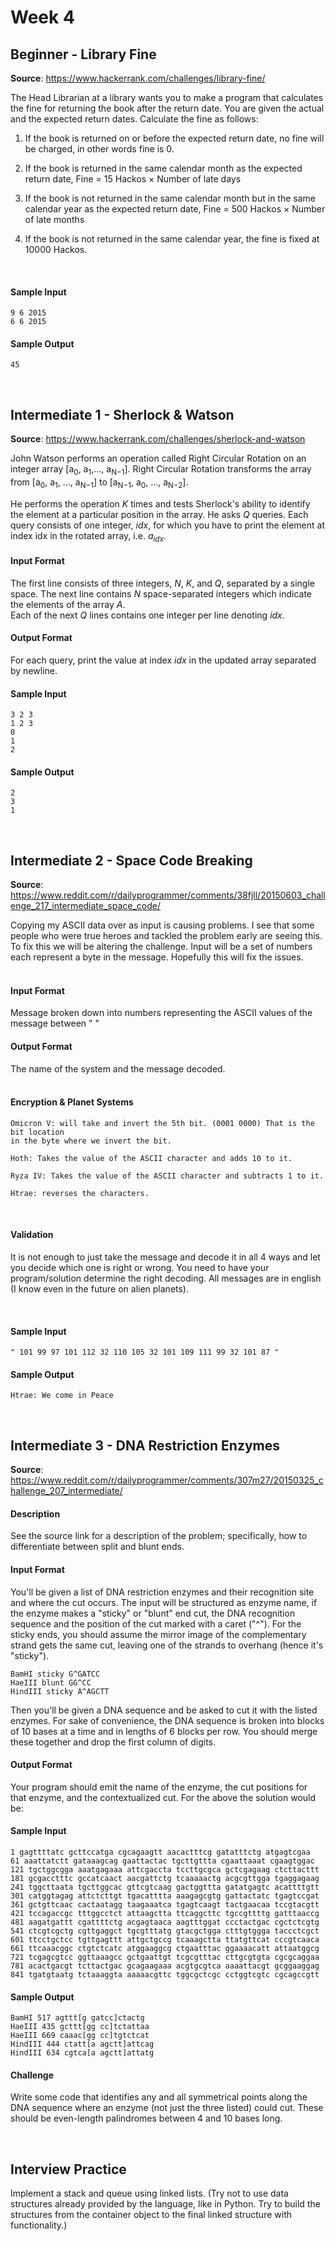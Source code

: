 # Week 4

## Beginner - Library Fine
__Source__: https://www.hackerrank.com/challenges/library-fine/

The Head Librarian at a library wants you to make a program that calculates the
fine for returning the book after the return date. You are given the actual and
the expected return dates. Calculate the fine as follows:

1. If the book is returned on or before the expected return date, no fine will
be charged, in other words fine is 0.

2. If the book is returned in the same calendar month as the expected return
date, Fine = 15 Hackos × Number of late days

3. If the book is not returned in the same calendar month but in the same calendar
year as the expected return date, Fine = 500 Hackos × Number of late months

4. If the book is not returned in the same calendar year, the fine is fixed at
10000 Hackos.
<br>

#### Sample Input
```
9 6 2015
6 6 2015
```

#### Sample Output
```
45
```
<br>

## Intermediate 1 - Sherlock & Watson
__Source__: https://www.hackerrank.com/challenges/sherlock-and-watson

John Watson performs an operation called Right Circular Rotation on an integer
array [a<sub>0</sub>, a<sub>1</sub>,..., a<sub>N−1</sub>]. Right Circular Rotation
transforms the array from [a<sub>0</sub>, a<sub>1</sub>, ..., a<sub>N−1</sub>] to
[a<sub>N−1</sub>, a<sub>0</sub>, ..., a<sub>N−2</sub>].

He performs the operation *K* times and tests Sherlock's ability to identify
the element at a particular position in the array. He asks *Q* queries. Each
query consists of one integer, *idx*, for which you have to print the element
at index idx in the rotated array, i.e. <i>a</i><sub><i>idx</i></sub>.

#### Input Format

The first line consists of three integers, *N*, *K*, and *Q*, separated by a single space.
The next line contains *N* space-separated integers which indicate the elements of the array *A*.<br>
Each of the next *Q* lines contains one integer per line denoting *idx*.

#### Output Format

For each query, print the value at index *idx* in the updated array separated by
newline.

#### Sample Input
```
3 2 3
1 2 3
0
1
2
```

#### Sample Output
```
2
3
1
```
<br>

## Intermediate 2 - Space Code Breaking
__Source__: https://www.reddit.com/r/dailyprogrammer/comments/38fjll/20150603_challenge_217_intermediate_space_code/

Copying my ASCII data over as input is causing problems. I see that some people
who were true heroes and tackled the problem early are seeing this. To fix this
we will be altering the challenge. Input will be a set of numbers each represent
a byte in the message. Hopefully this will fix the issues.
<br><br>

#### Input Format

Message broken down into numbers representing the ASCII values of the message between " "

#### Output Format

The name of the system and the message decoded.
<br><br>

#### Encryption & Planet Systems
```
Omicron V: will take and invert the 5th bit. (0001 0000) That is the bit location
in the byte where we invert the bit.

Hoth: Takes the value of the ASCII character and adds 10 to it.

Ryza IV: Takes the value of the ASCII character and subtracts 1 to it.

Htrae: reverses the characters.
```
<br>

#### Validation

It is not enough to just take the message and decode it in all 4 ways and let
you decide which one is right or wrong. You need to have your program/solution
determine the right decoding. All messages are in english (I know even in the
future on alien planets).

<br>

#### Sample Input
```
" 101 99 97 101 112 32 110 105 32 101 109 111 99 32 101 87 "
```

#### Sample Output
```
Htrae: We come in Peace
```
<br>

## Intermediate 3 - DNA Restriction Enzymes
__Source__: https://www.reddit.com/r/dailyprogrammer/comments/307m27/20150325_challenge_207_intermediate/

#### Description

See the source link for a description of the problem; specifically, how to differentiate
between split and blunt ends.

#### Input Format

You'll be given a list of DNA restriction enzymes and their recognition site and
where the cut occurs. The input will be structured as enzyme name, if the enzyme
makes a "sticky" or "blunt" end cut, the DNA recognition sequence and the position
of the cut marked with a caret ("^"). For the sticky ends, you should assume the
mirror image of the complementary strand gets the same cut, leaving one of the
strands to overhang (hence it's "sticky").

```
BamHI sticky G^GATCC
HaeIII blunt GG^CC
HindIII sticky A^AGCTT
```

Then you'll be given a DNA sequence and be asked to cut it with the listed enzymes.
For sake of convenience, the DNA sequence is broken into blocks of 10 bases at a
time and in lengths of 6 blocks per row. You should merge these together and drop
the first column of digits.


#### Output Format

Your program should emit the name of the enzyme, the cut positions for that enzyme,
and the contextualized cut. For the above the solution would be:

#### Sample Input
```
1 gagttttatc gcttccatga cgcagaagtt aacactttcg gatatttctg atgagtcgaa
61 aaattatctt gataaagcag gaattactac tgcttgttta cgaattaaat cgaagtggac
121 tgctggcgga aaatgagaaa attcgaccta tccttgcgca gctcgagaag ctcttacttt
181 gcgacctttc gccatcaact aacgattctg tcaaaaactg acgcgttgga tgaggagaag
241 tggcttaata tgcttggcac gttcgtcaag gactggttta gatatgagtc acattttgtt
301 catggtagag attctcttgt tgacatttta aaagagcgtg gattactatc tgagtccgat
361 gctgttcaac cactaatagg taagaaatca tgagtcaagt tactgaacaa tccgtacgtt
421 tccagaccgc tttggcctct attaagctta ttcaggcttc tgccgttttg gatttaaccg
481 aagatgattt cgattttctg acgagtaaca aagtttggat ccctactgac cgctctcgtg
541 ctcgtcgctg cgttgaggct tgcgtttatg gtacgctgga ctttgtggga taccctcgct
601 ttcctgctcc tgttgagttt attgctgccg tcaaagctta ttatgttcat cccgtcaaca
661 ttcaaacggc ctgtctcatc atggaaggcg ctgaatttac ggaaaacatt attaatggcg
721 tcgagcgtcc ggttaaagcc gctgaattgt tcgcgtttac cttgcgtgta cgcgcaggaa
781 acactgacgt tcttactgac gcagaagaaa acgtgcgtca aaaattacgt gcggaaggag
841 tgatgtaatg tctaaaggta aaaaacgttc tggcgctcgc cctggtcgtc cgcagccgtt
```

#### Sample Output
```
BamHI 517 agttt[g gatcc]ctactg
HaeIII 435 gcttt[gg cc]tctattaa
HaeIII 669 caaac[gg cc]tgtctcat
HindIII 444 ctatt[a agctt]attcag
HindIII 634 cgtca[a agctt]attatg
```

#### Challenge

Write some code that identifies any and all symmetrical points along the DNA
sequence where an enzyme (not just the three listed) could cut. These should be
even-length palindromes between 4 and 10 bases long.

<br>

## Interview Practice

Implement a stack and queue using linked lists. (Try not to use data structures
already provided by the language, like in Python. Try to build the structures
from the container object to the final linked structure with functionality.)
